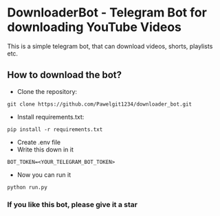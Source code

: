 # DownloaderBot - Telegram Bot for downloading YouTube Videos
This is a simple telegram bot, that can download videos, shorts, playlists etc.

## How to download the bot?
- Clone the repository:
```commandline
git clone https://github.com/Pawelgit1234/downloader_bot.git
```
- Install requirements.txt:
```commandline
pip install -r requirements.txt
```
- Create .env file
- Write this down in it
```
BOT_TOKEN=<YOUR_TELEGRAM_BOT_TOKEN>
```
- Now you can run it
```commandline
python run.py
```
### If you like this bot, please give it a star
